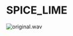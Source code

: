 # SPICE_LIME

![original.wav](attachment:https://drive.google.com/file/d/1-8q6PMWwWluz2nPHTa7CTfjo2g9dJixI/view?usp=sharing)
